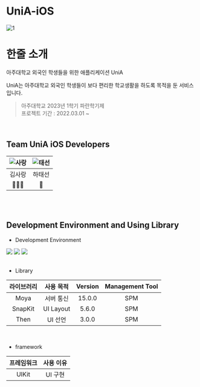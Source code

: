 # UniA-iOS
![1](https://github.com/Ajou-UniA/uniA-ios-app/assets/77392642/1c6708ba-65dd-4f34-879b-4636fe8f6482)

# 한줄 소개
아주대학교 외국인 학생들을 위한 애플리케이션 UniA

UniA는 아주대학교 외국인 학생들이 보다 편리한 학교생활을 하도록 목적을 둔 서비스입니다.


> 아주대학교 2023년 1학기 파란학기제 <br>
> 프로젝트 기간 : 2022.03.01 ~ 

<br>

##  Team UniA iOS Developers
![사랑](https://github.com/Ajou-UniA/uniA-ios-app/assets/77392642/d89f5736-b651-4f56-b41a-40d76881a507) | ![태선](https://github.com/Ajou-UniA/uniA-ios-app/assets/77392642/5cbce06f-c7a4-4435-afce-5da4ea167235)
 :---------:|:----------:
 김사랑 | 하태선
  👨🏻‍🌾 | 🥔 | 🍠

<br>
<br>

## Development Environment and Using Library
- Development Environment
<p align="left">
<img src ="https://img.shields.io/badge/Swift-5.7-orange?logo=swift">
<img src ="https://img.shields.io/badge/Xcode-14.0-blue?logo=xcode">
<img src ="https://img.shields.io/badge/iOS-15.0-green.svg">

<br>
<br>

- Library

라이브러리 | 사용 목적 | Version | Management Tool
:---------:|:----------:|:---------: |:---------:
 Moya | 서버 통신 | 15.0.0 | SPM
 SnapKit | UI Layout | 5.6.0 | SPM
 Then | UI 선언 | 3.0.0 | SPM
 
 <br>

- framework

프레임워크 | 사용 이유 
:---------:|:----------:
 UIKit | UI 구현

<br>
<br>
